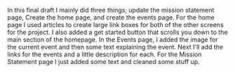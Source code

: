 In this final draft I mainly did three things; update the mission statement page, Create the home page, and create the events page. For the home page I used articles to create large link boxes for both of the other screens for the project. I also added a get started button that scrolls you down to the main section of the homepage. In the Events page, I added the image for the current event and then some text explaining the event. Next I'll add the links for the events and a little description for each. For the Mission Statement page I just added some text and cleaned some stuff up. 
